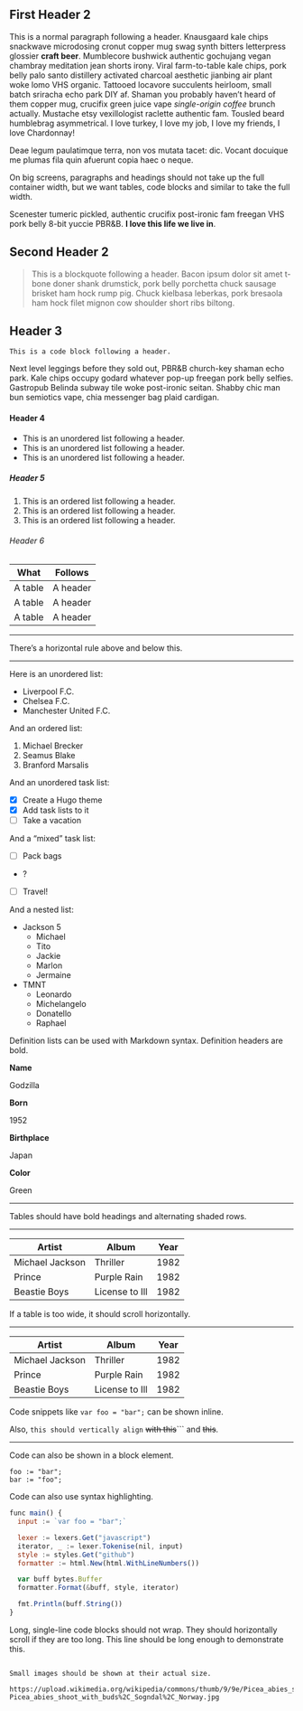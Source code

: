 ## First Header 2 ##

This is a normal paragraph following a header. Knausgaard kale chips snackwave microdosing cronut copper mug swag synth bitters letterpress glossier **craft beer**. Mumblecore bushwick authentic gochujang vegan chambray meditation jean shorts irony. Viral farm-to-table kale chips, pork belly palo santo distillery activated charcoal aesthetic jianbing air plant woke lomo VHS organic. Tattooed locavore succulents heirloom, small batch sriracha echo park DIY af. Shaman you probably haven’t heard of them copper mug, crucifix green juice vape *single-origin coffee* brunch actually. Mustache etsy vexillologist raclette authentic fam. Tousled beard humblebrag asymmetrical. I love turkey, I love my job, I love my friends, I love Chardonnay!

Deae legum paulatimque terra, non vos mutata tacet: dic. Vocant docuique me plumas fila quin afuerunt copia haec o neque.

On big screens, paragraphs and headings should not take up the full container width, but we want tables, code blocks and similar to take the full width.

Scenester tumeric pickled, authentic crucifix post-ironic fam freegan VHS pork belly 8-bit yuccie PBR&B. **I love this life we live in**.

## Second Header 2 ##

>This is a blockquote following a header. Bacon ipsum dolor sit amet t-bone doner shank drumstick, pork belly porchetta chuck sausage brisket ham hock rump pig. Chuck kielbasa leberkas, pork bresaola ham hock filet mignon cow shoulder short ribs biltong.

## Header 3 
```
This is a code block following a header.
```
Next level leggings before they sold out, PBR&B church-key shaman echo park. Kale chips occupy godard whatever pop-up freegan pork belly selfies. Gastropub Belinda subway tile woke post-ironic seitan. Shabby chic man bun semiotics vape, chia messenger bag plaid cardigan.

#### Header 4

- This is an unordered list following a header.
- This is an unordered list following a header.
- This is an unordered list following a header.

##### Header 5
1. This is an ordered list following a header.
2. This is an ordered list following a header.
3. This is an ordered list following a header.

###### Header 6
| What	  | Follows  |
| --------|----------|
| A table |	A header |
| A table |	A header |
| A table |	A header |

---

There’s a horizontal rule above and below this.

---

Here is an unordered list:

- Liverpool F.C.
- Chelsea F.C.
- Manchester United F.C.

And an ordered list:

1. Michael Brecker
2. Seamus Blake
3. Branford Marsalis

And an unordered task list:

 - [x] Create a Hugo theme
 - [x] Add task lists to it
 - [ ] Take a vacation

 And a “mixed” task list:

- [ ] Pack bags
- ?
- [ ] Travel!

And a nested list:

- Jackson 5
  - Michael
  - Tito
  - Jackie
  - Marlon
  - Jermaine
- TMNT
  - Leonardo
  - Michelangelo
  - Donatello
  - Raphael

Definition lists can be used with Markdown syntax. Definition headers are bold.

**Name**

Godzilla

**Born**

1952

**Birthplace**

Japan

**Color**

Green

---

Tables should have bold headings and alternating shaded rows.

-------------------------------------------
| **Artist**      | **Album**      | **Year** |
| ----------------|----------------|------|
| Michael Jackson |	Thriller	     |1982  |
| Prince          |	Purple Rain    |1982  |
| Beastie Boys    |	License to Ill |1982  |

If a table is too wide, it should scroll horizontally.

-------------------------------------------
| **Artist**      | **Album**      | **Year** |
| ----------------|----------------|------|
| Michael Jackson |	Thriller	     |1982  |
| Prince          |	Purple Rain    |1982  |
| Beastie Boys    |	License to Ill |1982  |

Code snippets like ```var foo = "bar";``` can be shown inline.

Also, ```this should vertically align``` ~~with this~~``` and ~~this~~.

---
Code can also be shown in a block element.
```
foo := "bar";
bar := "foo";
```

Code can also use syntax highlighting.
```javascript
func main() {
  input := `var foo = "bar";`

  lexer := lexers.Get("javascript")
  iterator, _ := lexer.Tokenise(nil, input)
  style := styles.Get("github")
  formatter := html.New(html.WithLineNumbers())

  var buff bytes.Buffer
  formatter.Format(&buff, style, iterator)

  fmt.Println(buff.String())
}
```

Long, single-line code blocks should not wrap. They should horizontally scroll if they are too long. This line should be long enough to demonstrate this.

```

Small images should be shown at their actual size.

https://upload.wikimedia.org/wikipedia/commons/thumb/9/9e/Picea_abies_shoot_with_buds%2C_Sogndal%2C_Norway.jpg/240px-Picea_abies_shoot_with_buds%2C_Sogndal%2C_Norway.jpg